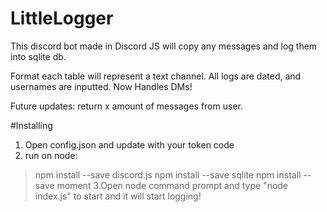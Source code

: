 # LittleLogger
This discord bot made in Discord JS will copy any messages and log them into sqlite db.

Format
each table will represent a text channel. All logs are dated, and usernames are inputted. Now Handles DMs!

Future updates: return x amount of messages from user.

#Installing

1. Open config.json and update with your token code
2. run on node: 
>npm install --save discord.js
>npm install --save sqlite
>npm install --save moment
3.Open node command prompt and type "node index.js" to start and it will start logging!
